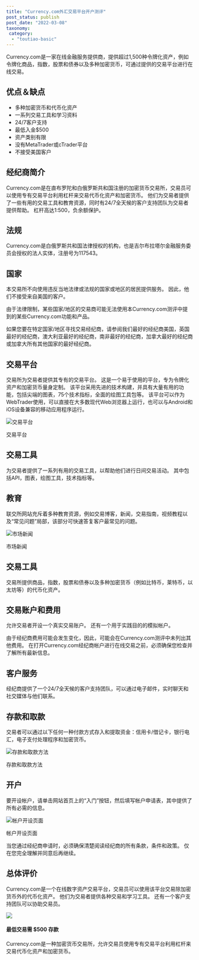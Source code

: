 ```yaml
---
title: "Currency.com外汇交易平台开户测评"
post_status: publish
post_date: "2022-03-08"
taxonomy:
 category: 
  - "toutiao-basic"
---
```


Currency.com是一家在线金融服务提供商，提供超过1,500种令牌化资产，例如令牌化商品，指数，股票和债券以及多种加密货币，可通过提供的交易平台进行在线交易。

## 优点＆缺点
- 多种加密货币和代币化资产
- 一系列交易工具和学习资料
- 24/7客户支持
- 最低入金$500
- 资产类别有限
- 没有MetaTrader或cTrader平台
- 不接受美国客户


## 经纪商简介

Currency.com是在直布罗陀和白俄罗斯共和国注册的加密货币交易所，交易员可以使用专有交易平台利用杠杆来交易代币化资产和加密货币。 他们为交易者提供了一些有用的交易工具和教育资源，同时有24/7全天候的客户支持团队为交易者提供帮助。 杠杆高达1:500，负余额保护。

## 法规

Currency.com是白俄罗斯共和国法律授权的机构，也是吉尔布拉塔尔金融服务委员会授权的法人实体，注册号为117543。

## 国家

本交易所不向使用违反当地法律或法规的国家或地区的居民提供服务。 因此，他们不接受来自美国的客户。

由于法律限制，某些国家/地区的交易商可能无法使用本Currency.com测评中提到的某些Currency.com功能和产品。

如果您要在特定国家/地区寻找交易经纪商，请参阅我们最好的经纪商美国，英国最好的经纪商，澳大利亚最好的经纪商，南非最好的经纪商，加拿大最好的经纪商或加拿大所有其他国家的最好经纪商。

## 交易平台

交易所为交易者提供其专有的交易平台。 这是一个易于使用的平台，专为令牌化资产和加密货币量身定制。 该平台采用先进的技术构建，并具有大量有用的功能，包括尖端的图表，75个技术指标，全面的绘图工具包等。 该平台可以作为WebTrader使用，可以直接在大多数现代Web浏览器上运行，也可以与Android和iOS设备兼容的移动应用程序运行。

![交易平台](https://cdn.fendou.la/funstoutiao/2020/12/Currency.com-Review-Trading-Platform-1024x486.jpg "交易平台")

交易平台

## 交易工具

为交易者提供了一系列有用的交易工具，以帮助他们进行日间交易活动。 其中包括API，图表，绘图工具，技术指标等。

## 教育

联交所网站充斥着多种教育资源，例如交易博客，新闻，交易指南，视频教程以及“常见问题”局部，该部分可快速答复客户最常见的问题。

![市场新闻](https://cdn.fendou.la/funstoutiao/2020/12/Currency.com-Review-News-1024x436.jpg "市场新闻")

市场新闻

## 交易工具

交易所提供商品，指数，股票和债券以及多种加密货币（例如比特币，莱特币，以太坊等）的代币化资产。

## 交易账户和费用

允许交易者开设一个真实交易账户。 还有一个用于实践目的的模拟帐户。

由于经纪商费用可能会发生变化，因此，可能会在Currency.com测评中未列出其他费用。 在打开Currency.com经纪商帐户进行在线交易之前，必须确保您检查并了解所有最新信息。

## 客户服务

经纪商提供了一个24/7全天候的客户支持团队，可以通过电子邮件，实时聊天和社交媒体与他们联系。

## 存款和取款

交易者可以通过以下任何一种付款方式存入和提取资金：信用卡/借记卡，银行电汇，电子支付处理程序和加密货币。

![存款和取款方法](https://cdn.fendou.la/funstoutiao/2020/12/Currency.com-Review-Deposit-and-Withdrawal-Methods.jpg "存款和取款方法")

存款和取款方法

## 开户

要开设帐户，请单击网站首页上的“入门”按钮，然后填写帐户申请表，其中提供了所有必需的信息。

![帐户开设页面](https://cdn.fendou.la/funstoutiao/2020/12/Currency.com-Review-Account-Opening-Page.jpg "帐户开设页面")

帐户开设页面

当您通过经纪商申请时，必须确保清楚阅读经纪商的所有条款，条件和政策。 仅在您完全理解并同意后再继续。

## 总体评价

Currency.com是一个在线数字资产交易平台，交易员可以使用该平台交易除加密货币外的代币化资产。 他们为交易者提供各种交易和学习工具。 还有一个客户支持团队可以协助交易员。

![](https://cdn.fendou.la/funstoutiao/2020/12/Currency-Logo.png)

#### 最低交易需 $500 存款

Currency.com是一种加密货币交易所，允许交易员使用专有交易平台利用杠杆来交易代币化资产和加密货币。
